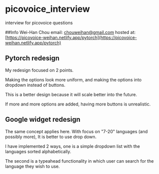 # picovoice_interview
interview for picovoice questions

##Info
Wei-Han Chou
email: chouweihan@gmail.com
hosted at: [https://picovoice-weihan.netlify.app/pytorch](https://picovoice-weihan.netlify.app/pytorch)

## Pytorch redesign
My redesign focused on 2 points.

Making the options look more uniform, and making the options into dropdown instead of buttons.

This is a better design because it will scale better into the future. 

If more and more options are added, having more buttons is unrealistic.


## Google widget redesign
The same concept applies here. With focus on "7-20" languages (and possibly more),
It is better to use drop down.

I have implemented 2 ways, one is a simple dropdown list with the languages sorted alphabetically.

The second is a typeahead functionality in which user can search for the language they wish to use.
